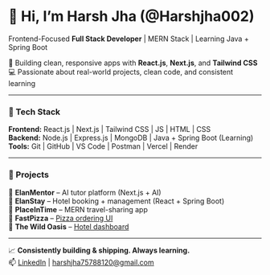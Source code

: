 # 👋 Hi, I’m Harsh Jha (@Harshjha002)

Frontend-Focused **Full Stack Developer** | MERN Stack | Learning Java + Spring Boot

🚀 Building clean, responsive apps with **React.js**, **Next.js**, and **Tailwind CSS**  
💻 Passionate about real-world projects, clean code, and consistent learning

---

### 🔧 Tech Stack
**Frontend:** React.js | Next.js | Tailwind CSS | JS | HTML | CSS  
**Backend:** Node.js | Express.js | MongoDB | Java + Spring Boot (Learning)  
**Tools:** Git | GitHub | VS Code | Postman | Vercel | Render

---

### 🧩 Projects
🔹 **ElanMentor** – AI tutor platform (Next.js + AI)  
🔹 **ElanStay** – Hotel booking + management (React + Spring Boot)  
🔹 **PlaceInTime** – MERN travel-sharing app  
🔹 **FastPizza** – [Pizza ordering UI](https://fast-pizza-phi-rust.vercel.app/)  
🔹 **The Wild Oasis** – [Hotel dashboard](https://the-wild-oasis-internalapp.vercel.app/dashboard)

---

📈 **Consistently building & shipping. Always learning.**  
📫 [LinkedIn](https://www.linkedin.com/in/harsh-jha-85722b254/) | harshjha75788120@gmail.com

